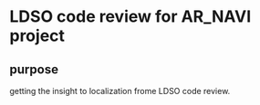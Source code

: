 # LDSO code review for AR_NAVI project

## purpose
getting the insight to localization frome LDSO code review.  

